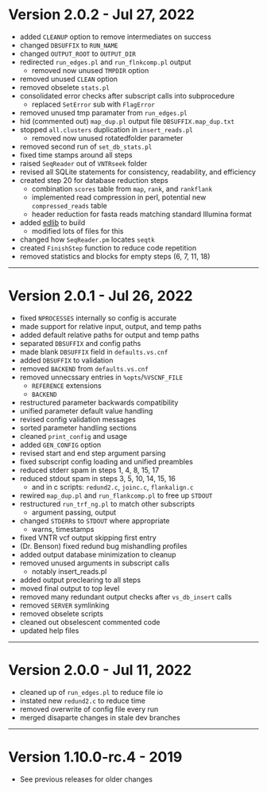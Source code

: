 # Version 2.0.2 - Jul 27, 2022

- added `CLEANUP` option to remove intermediates on success
- changed `DBSUFFIX` to `RUN_NAME`
- changed `OUTPUT_ROOT` to `OUTPUT_DIR`
- redirected `run_edges.pl` and `run_flnkcomp.pl` output
  - removed now unused `TMPDIR` option
- removed unused `CLEAN` option
- removed obselete `stats.pl`
- consolidated error checks after subscript calls into subprocedure
   - replaced `SetError` sub with `FlagError`
- removed unused tmp paramater from `run_edges.pl`
- hid (commented out) `map_dup.pl` output file `DBSUFFIX.map_dup.txt`
- stopped `all.clusters` duplication in `insert_reads.pl`
  - removed now unused rotatedfolder parameter
- removed second run of `set_db_stats.pl`
- fixed time stamps around all steps
- raised `SeqReader` out of `VNTRseek` folder
- revised all SQLite statements for consistency, readability, and efficiency
- created step 20 for database reduction steps
  - combination `scores` table from `map`, `rank`, and `rankflank`
  - implemented read compression in perl, potential new `compressed_reads` table
  - header reduction for fasta reads matching standard Illumina format
- added [edlib](https://github.com/KylerAKA-BU/edlib) to build
  - modified lots of files for this
- changed how `SeqReader.pm` locates `seqtk`
- created `FinishStep` function to reduce code repetition
- removed statistics and blocks for empty steps (6, 7, 11, 18)

---
# Version 2.0.1 - Jul 26, 2022

- fixed `NPROCESSES` internally so config is accurate
- made support for relative input, output, and temp paths
- added default relative paths for output and temp paths
- separated `DBSUFFIX` and config paths
- made blank `DBSUFFIX` field in `defaults.vs.cnf`
- added `DBSUFFIX` to validation
- removed `BACKEND` from `defaults.vs.cnf`
- removed unnecssary entries in `%opts`/`%VSCNF_FILE`
  - `REFERENCE` extensions
  - `BACKEND`
- restructured parameter backwards compatibility
- unified parameter default value handling
- revised config validation messages
- sorted parameter handling sections
- cleaned `print_config` and usage
- added `GEN_CONFIG` option
- revised start and end step argument parsing
- fixed subscript config loading and unified preambles
- reduced stderr spam in steps 1, 4, 8, 15, 17
- reduced stdout spam in steps 3, 5, 10, 14, 15, 16
  - and in c scripts: `redund2.c`, `joinc.c`, `flankalign.c`
- rewired `map_dup.pl` and `run_flankcomp.pl` to free up `STDOUT`
- restructured `run_trf_ng.pl` to match other subscripts
  - argument passing, output
- changed `STDERR`s to `STDOUT` where appropriate
  - warns, timestamps
- fixed VNTR vcf output skipping first entry
- (Dr. Benson) fixed redund bug mishandling profiles
- added output database minimization to cleanup
- removed unused arguments in subscript calls
  - notably insert_reads.pl
- added output preclearing to all steps
- moved final output to top level
- removed many redundant output checks after `vs_db_insert` calls
- removed `SERVER` symlinking
- removed obselete scripts
- cleaned out obselescent commented code
- updated help files

---
# Version 2.0.0 - Jul 11, 2022

- cleaned up of `run_edges.pl` to reduce file io
- instated new `redund2.c` to reduce time
- removed overwrite of config file every run
- merged disaparte changes in stale dev branches

---
# Version 1.10.0-rc.4 - 2019

- See previous releases for older changes
